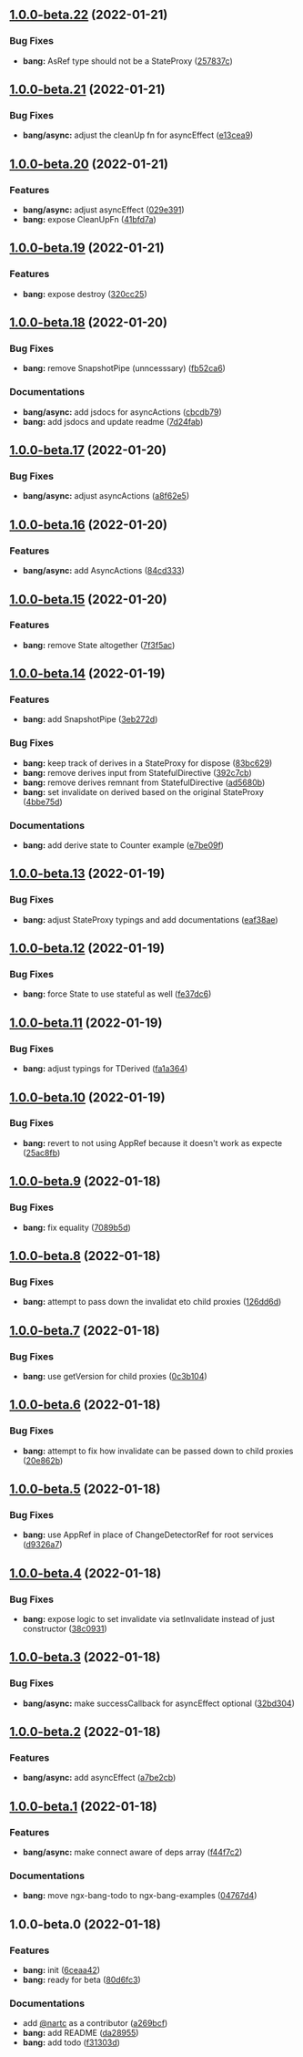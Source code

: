 ## [1.0.0-beta.22](https://github.com/nartc/nartc-workspace/compare/ngx-bang-v1.0.0-beta.21...ngx-bang-v1.0.0-beta.22) (2022-01-21)


### Bug Fixes

* **bang:** AsRef type should not be a StateProxy ([257837c](https://github.com/nartc/nartc-workspace/commit/257837ce130d75ef0456857023114ca65b1099a0))

## [1.0.0-beta.21](https://github.com/nartc/nartc-workspace/compare/ngx-bang-v1.0.0-beta.20...ngx-bang-v1.0.0-beta.21) (2022-01-21)


### Bug Fixes

* **bang/async:** adjust the cleanUp fn for asyncEffect ([e13cea9](https://github.com/nartc/nartc-workspace/commit/e13cea97f6ff062642f728a81385257fc6184e15))

## [1.0.0-beta.20](https://github.com/nartc/nartc-workspace/compare/ngx-bang-v1.0.0-beta.19...ngx-bang-v1.0.0-beta.20) (2022-01-21)


### Features

* **bang/async:** adjust asyncEffect ([029e391](https://github.com/nartc/nartc-workspace/commit/029e391a25bb21d3acf1bd43cfd11d9d1a400c28))
* **bang:** expose CleanUpFn ([41bfd7a](https://github.com/nartc/nartc-workspace/commit/41bfd7aeeb8d48a4436c6d1251a8fe40b80c9561))

## [1.0.0-beta.19](https://github.com/nartc/nartc-workspace/compare/ngx-bang-v1.0.0-beta.18...ngx-bang-v1.0.0-beta.19) (2022-01-21)


### Features

* **bang:** expose destroy ([320cc25](https://github.com/nartc/nartc-workspace/commit/320cc25ca8986a42b0952e86c0c29588c54b79b2))

## [1.0.0-beta.18](https://github.com/nartc/nartc-workspace/compare/ngx-bang-v1.0.0-beta.17...ngx-bang-v1.0.0-beta.18) (2022-01-20)


### Bug Fixes

* **bang:** remove SnapshotPipe (unncesssary) ([fb52ca6](https://github.com/nartc/nartc-workspace/commit/fb52ca6d91bd43c4dd84d9a94e37973bca161474))


### Documentations

* **bang/async:** add jsdocs for asyncActions ([cbcdb79](https://github.com/nartc/nartc-workspace/commit/cbcdb790dffc505db319baf6040bcba69c050797))
* **bang:** add jsdocs and update readme ([7d24fab](https://github.com/nartc/nartc-workspace/commit/7d24fab57fbb0dfcbbfcd137abd9921d5bc3661c))

## [1.0.0-beta.17](https://github.com/nartc/nartc-workspace/compare/ngx-bang-v1.0.0-beta.16...ngx-bang-v1.0.0-beta.17) (2022-01-20)


### Bug Fixes

* **bang/async:** adjust asyncActions ([a8f62e5](https://github.com/nartc/nartc-workspace/commit/a8f62e5595942ae0144ee9b427bd6f2f2c372608))

## [1.0.0-beta.16](https://github.com/nartc/nartc-workspace/compare/ngx-bang-v1.0.0-beta.15...ngx-bang-v1.0.0-beta.16) (2022-01-20)


### Features

* **bang/async:** add AsyncActions ([84cd333](https://github.com/nartc/nartc-workspace/commit/84cd3339e50b4835099afc904ad4a48e5428a906))

## [1.0.0-beta.15](https://github.com/nartc/nartc-workspace/compare/ngx-bang-v1.0.0-beta.14...ngx-bang-v1.0.0-beta.15) (2022-01-20)


### Features

* **bang:** remove State altogether ([7f3f5ac](https://github.com/nartc/nartc-workspace/commit/7f3f5ac28900ecd4e5f951e9049ee3cf2616cace))

## [1.0.0-beta.14](https://github.com/nartc/nartc-workspace/compare/ngx-bang-v1.0.0-beta.13...ngx-bang-v1.0.0-beta.14) (2022-01-19)


### Features

* **bang:** add SnapshotPipe ([3eb272d](https://github.com/nartc/nartc-workspace/commit/3eb272d7fc92dc9c7bfee5e679a23b3c108fbfba))


### Bug Fixes

* **bang:** keep track of derives in a StateProxy for dispose ([83bc629](https://github.com/nartc/nartc-workspace/commit/83bc6294ce29d2c8121556108fc94eff06af0ea6))
* **bang:** remove derives input from StatefulDirective ([392c7cb](https://github.com/nartc/nartc-workspace/commit/392c7cbd7bd910766fdb82bc7a865c2de1d02e3f))
* **bang:** remove derives remnant from StatefulDirective ([ad5680b](https://github.com/nartc/nartc-workspace/commit/ad5680bb0444d9a1cb393baf9d7e409c295e8012))
* **bang:** set invalidate on derived based on the original StateProxy ([4bbe75d](https://github.com/nartc/nartc-workspace/commit/4bbe75dd5dc7996276fa9dffa83aa3478f29b40d))


### Documentations

* **bang:** add derive state to Counter example ([e7be09f](https://github.com/nartc/nartc-workspace/commit/e7be09fcdaa78343f9d1b4185f41a562b3754677))

## [1.0.0-beta.13](https://github.com/nartc/nartc-workspace/compare/ngx-bang-v1.0.0-beta.12...ngx-bang-v1.0.0-beta.13) (2022-01-19)


### Bug Fixes

* **bang:** adjust StateProxy typings and add documentations ([eaf38ae](https://github.com/nartc/nartc-workspace/commit/eaf38ae82517f12ca687e1037ba225fea64b6012))

## [1.0.0-beta.12](https://github.com/nartc/nartc-workspace/compare/ngx-bang-v1.0.0-beta.11...ngx-bang-v1.0.0-beta.12) (2022-01-19)


### Bug Fixes

* **bang:** force State to use stateful as well ([fe37dc6](https://github.com/nartc/nartc-workspace/commit/fe37dc62ee3fc0460a9417a891a2fe3fe5f669ec))

## [1.0.0-beta.11](https://github.com/nartc/nartc-workspace/compare/ngx-bang-v1.0.0-beta.10...ngx-bang-v1.0.0-beta.11) (2022-01-19)


### Bug Fixes

* **bang:** adjust typings for TDerived ([fa1a364](https://github.com/nartc/nartc-workspace/commit/fa1a36425ef5fec98305b4ea4e30d9e7f193c3ab))

## [1.0.0-beta.10](https://github.com/nartc/nartc-workspace/compare/ngx-bang-v1.0.0-beta.9...ngx-bang-v1.0.0-beta.10) (2022-01-19)


### Bug Fixes

* **bang:** revert to not using AppRef because it doesn't work as expecte ([25ac8fb](https://github.com/nartc/nartc-workspace/commit/25ac8fbff9d3242441336a40bb658ad56e61a6d3))

## [1.0.0-beta.9](https://github.com/nartc/nartc-workspace/compare/ngx-bang-v1.0.0-beta.8...ngx-bang-v1.0.0-beta.9) (2022-01-18)


### Bug Fixes

* **bang:** fix equality ([7089b5d](https://github.com/nartc/nartc-workspace/commit/7089b5db3b9591aab5b524a50b05bf2b4c6b8cc0))

## [1.0.0-beta.8](https://github.com/nartc/nartc-workspace/compare/ngx-bang-v1.0.0-beta.7...ngx-bang-v1.0.0-beta.8) (2022-01-18)


### Bug Fixes

* **bang:** attempt to pass down the invalidat eto child proxies ([126dd6d](https://github.com/nartc/nartc-workspace/commit/126dd6d54cc405cfc3eb12a4d9b9992d87987ee7))

## [1.0.0-beta.7](https://github.com/nartc/nartc-workspace/compare/ngx-bang-v1.0.0-beta.6...ngx-bang-v1.0.0-beta.7) (2022-01-18)


### Bug Fixes

* **bang:** use getVersion for child proxies ([0c3b104](https://github.com/nartc/nartc-workspace/commit/0c3b1045a7c9dfb671d0615dd95f074158c371fe))

## [1.0.0-beta.6](https://github.com/nartc/nartc-workspace/compare/ngx-bang-v1.0.0-beta.5...ngx-bang-v1.0.0-beta.6) (2022-01-18)


### Bug Fixes

* **bang:** attempt to fix how invalidate can be passed down to child proxies ([20e862b](https://github.com/nartc/nartc-workspace/commit/20e862b9a7f38e757438f114e66a07994297a08b))

## [1.0.0-beta.5](https://github.com/nartc/nartc-workspace/compare/ngx-bang-v1.0.0-beta.4...ngx-bang-v1.0.0-beta.5) (2022-01-18)


### Bug Fixes

* **bang:** use AppRef in place of ChangeDetectorRef for root services ([d9326a7](https://github.com/nartc/nartc-workspace/commit/d9326a75dbb794f5b33bcf89e4a64f8661be32fc))

## [1.0.0-beta.4](https://github.com/nartc/nartc-workspace/compare/ngx-bang-v1.0.0-beta.3...ngx-bang-v1.0.0-beta.4) (2022-01-18)


### Bug Fixes

* **bang:** expose logic to set invalidate via setInvalidate instead of just constructor ([38c0931](https://github.com/nartc/nartc-workspace/commit/38c09316915f71edda59dacb03be256b62b0acdc))

## [1.0.0-beta.3](https://github.com/nartc/nartc-workspace/compare/ngx-bang-v1.0.0-beta.2...ngx-bang-v1.0.0-beta.3) (2022-01-18)


### Bug Fixes

* **bang/async:** make successCallback for asyncEffect optional ([32bd304](https://github.com/nartc/nartc-workspace/commit/32bd30454de8197001b16a29cf1ccd3462452c22))

## [1.0.0-beta.2](https://github.com/nartc/nartc-workspace/compare/ngx-bang-v1.0.0-beta.1...ngx-bang-v1.0.0-beta.2) (2022-01-18)


### Features

* **bang/async:** add asyncEffect ([a7be2cb](https://github.com/nartc/nartc-workspace/commit/a7be2cb6581f911cf7180a3591446ab711298409))

## [1.0.0-beta.1](https://github.com/nartc/nartc-workspace/compare/ngx-bang-v1.0.0-beta.0...ngx-bang-v1.0.0-beta.1) (2022-01-18)


### Features

* **bang/async:** make connect aware of deps array ([f44f7c2](https://github.com/nartc/nartc-workspace/commit/f44f7c235c2c29901aa617e2b8227d5c2abdef67))


### Documentations

* **bang:** move ngx-bang-todo to ngx-bang-examples ([04767d4](https://github.com/nartc/nartc-workspace/commit/04767d4c5f972a9c4b8cc65a60a0272022780bc7))

## 1.0.0-beta.0 (2022-01-18)


### Features

* **bang:** init ([6ceaa42](https://github.com/nartc/nartc-workspace/commit/6ceaa42a2d938f19de0a1d37d25eaabc07967c92))
* **bang:** ready for beta ([80d6fc3](https://github.com/nartc/nartc-workspace/commit/80d6fc3477a7ea5e5416886aa152e5fbbdf40fdb))


### Documentations

* add [@nartc](https://github.com/nartc) as a contributor ([a269bcf](https://github.com/nartc/nartc-workspace/commit/a269bcf96a43fc98b442b1148c1781a6ad9167a4))
* **bang:** add README ([da28955](https://github.com/nartc/nartc-workspace/commit/da2895569526d94fe4b1bf2b3aa6085e8a0f0505))
* **bang:** add todo ([f31303d](https://github.com/nartc/nartc-workspace/commit/f31303d1aff3114a8420e6aeec9d36bc6dfa49c2))

